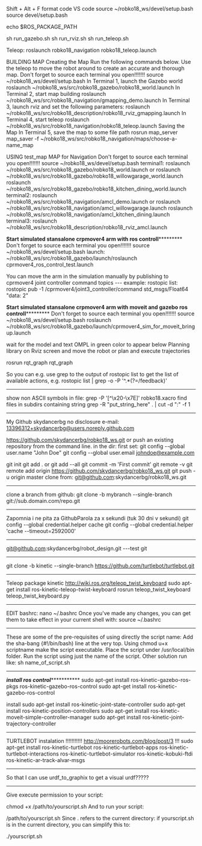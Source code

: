 Shift + Alt + F format code VS code
source ~/robko18_ws/devel/setup.bash
source devel/setup.bash

echo $ROS_PACKAGE_PATH

sh run_gazebo.sh
sh run_rviz.sh
sh run_teleop.sh 

Teleop:
roslaunch robko18_navigation robko18_teleop.launch

BUILDING MAP
Creating the Map 
Run the following commands below. Use the teleop to move the robot around to create an accurate and thorough map.
Don't forget to source each terminal you open!!!!!!! source ~/robko18_ws/devel/setup.bash
In Terminal 1, launch the Gazebo world
roslaunch ~/robko18_ws/src/robko18_gazebo/robko18_world.launch
In Terminal 2, start map building
roslaunch ~/robko18_ws/src/robko18_navigation/gmapping_demo.launch
In Terminal 3, launch rviz and set the following parameters:
roslaunch ~/robko18_ws/src/robko18_description/robko18_rviz_gmapping.launch
In Terminal 4, start teleop
roslaunch ~/robko18_ws/src/robko18_navigation/robko18_teleop.launch
Saving the Map 
In Terminal 5, save the map to some file path
rosrun map_server map_saver -f ~/robko18_ws/src/robko18_navigation/maps/choose-a-name_map

USING test_map MAP for Navigation
Don't forget to source each terminal you open!!!!!!! source ~/robko18_ws/devel/setup.bash
terminal1:
roslaunch ~/robko18_ws/src/robko18_gazebo/robko18_world.launch or
roslaunch ~/robko18_ws/src/robko18_gazebo/robko18_willowgarage_world.launch
roslaunch ~/robko18_ws/src/robko18_gazebo/robko18_kitchen_dining_world.launch 
terminal2:
roslaunch ~/robko18_ws/src/robko18_navigation/amcl_demo.launch  or 
roslaunch ~/robko18_ws/src/robko18_navigation/amcl_willowgarage.launch
roslaunch ~/robko18_ws/src/robko18_navigation/amcl_kitchen_dining.launch
terminal3:
roslaunch ~/robko18_ws/src/robko18_description/robko18_rviz_amcl.launch

********Start simulated stansalone crpmover4 arm with ros controll*****************
Don't forget to source each terminal you open!!!!!!! source ~/robko18_ws/devel/setup.bash
launch:
~/robko18_ws/src/robko18_gazebo/launch/roslaunch cprmover4_ros_control_test.launch

You can move the arm in the simulation manually by publishing to cprmover4 joint controller command topics --- example:
rostopic list:
rostopic pub -1 /cprmover4/joint3_controller/command std_msgs/Float64 "data: 2"

********Start simulated stansalone crpmover4 arm with moveit and gazebo ros controll*****************
Don't forget to source each terminal you open!!!!!!! source ~/robko18_ws/devel/setup.bash
roslaunch ~/robko18_ws/src/robko18_gazebo/launch/cprmover4_sim_for_moveit_bringup.launch

wait for the model and text OMPL in green color to appear below Planning library on Rviz screen and move the robot or plan and execute trajectories
 
rosrun rqt_graph rqt_graph

So you can e.g. use grep to the output of rostopic list to get the list of available actions, e.g.
rostopic list | grep -o -P '^.*(?=/feedback)'

*******************************
show non ASCII symbols in file:
grep -P '[^\x20-\x7E]' robko18.xacro
find files in subdirs containing string 
grep -R "put_string_here" . | cut -d ":" -f 1

********************************
My Github skydancerbg no disclosure e-mail: 
13396312+skydancerbg@users.noreply.github.com

https://github.com/skydancerbg/robko18_ws.git
or push an existing repository from the command line. in the dir:
first set:
git config --global user.name "John Doe"
git config --global user.email johndoe@example.com

git init
git add . or git add --all
git commit -m 'First commit'
git remote -v
git remote add origin https://github.com/skydancerbg/robko18_ws.git
git push -u origin master
clone from: 
git@github.com:skydancerbg/robko18_ws.git
*********************
clone a branch from github:
git clone -b mybranch --single-branch git://sub.domain.com/repo.git
*********************
Zapomnia i ne pita za GithubParola za x sekundi (tuk 30 dni v sekundi)
git config --global credential.helper cache
git config --global credential.helper 'cache --timeout=2592000'
*********************
git@github.com:skydancerbg/robot_design.git   ---test git
******************************************
git clone -b kinetic --single-branch https://github.com/turtlebot/turtlebot.git
*************************************
Teleop package kinetic
http://wiki.ros.org/teleop_twist_keyboard
sudo apt-get install ros-kinetic-teleop-twist-keyboard
rosrun teleop_twist_keyboard teleop_twist_keyboard.py
***************************************
EDIT bashrc:
nano ~/.bashrc
Once you've made any changes, you can get them to take effect in your current shell with:
source ~/.bashrc
****************
These are some of the pre-requisites of using directly the script name:
Add the sha-bang {#!/bin/bash) line at the very top.
Using chmod u+x scriptname make the script executable.
Place the script under /usr/local/bin folder.
Run the script using just the name of the script.
Other solution run like:
sh name_of_script.sh
*************************
*******install ros control******************
sudo apt-get install ros-kinetic-gazebo-ros-pkgs ros-kinetic-gazebo-ros-control
sudo apt-get install ros-kinetic-gazebo-ros-control

install 
sudo apt-get install ros-kinetic-joint-state-controller
sudo apt-get install ros-kinetic-position-controllers
sudo apt-get install ros-kinetic-moveit-simple-controller-manager
sudo apt-get install ros-kinetic-joint-trajectory-controller
*************************

TURTLEBOT instalation !!!!!!!!!!! http://moorerobots.com/blog/post/3 !!!
sudo apt-get install ros-kinetic-turtlebot ros-kinetic-turtlebot-apps ros-kinetic-turtlebot-interactions ros-kinetic-turtlebot-simulator ros-kinetic-kobuki-ftdi ros-kinetic-ar-track-alvar-msgs

*********************
So that I can use urdf_to_graphix to get a visual urdf?????
******************************
Give execute permission to your script:

chmod +x /path/to/yourscript.sh
And to run your script:

/path/to/yourscript.sh
Since . refers to the current directory: if yourscript.sh is in the current directory, you can simplify this to:

./yourscript.sh